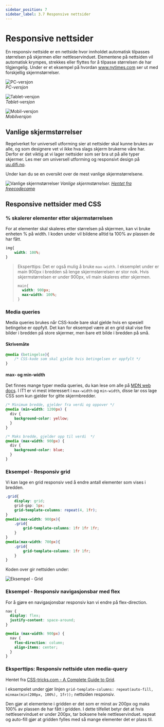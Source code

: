 ```yaml
---
sidebar_position: 7
sidebar_label: 3.7 Responsive nettsider
---
```


# Responsive nettsider

En responsiv nettside er en nettside hvor innholdet automatisk tilpasses størrelsen på skjermen eller nettleservinduet.
Elementene på nettsiden vil automatisk krympes, strekkes eller flyttes for å tilpasse størrelsen de har tilgjengelig.
Under er et eksempel på hvordan www.nytimes.com ser ut med forskjellig skjermstørrelser.

![PC-versjon](./bilder/responsive-nettsider/pc.png ':size=800')  
*PC-versjon*

![Tablet-versjon](./bilder/responsive-nettsider/tablet.png ':size=400')  
*Tablet-versjon*

![Mobil-versjon](./bilder/responsive-nettsider/mobil.png ':size=200')  
*Mobilversjon*

## Vanlige skjermstørrelser

Regelverket for universell utforming sier at nettsider skal kunne brukes av alle, og som designere vet vi ikke hva slags skjerm brukerne våre har.
Derfor er det viktig at vi lager nettsider som ser bra ut på alle typer skjermer.
Les mer om universell utforming og responsivt design på [uu.difi.no](https://uu.difi.no/krav-og-regelverk/kom-i-gang/hvordan-teste-universell-utforming-av-ditt-nettsted#forstoerring).

Under kan du se en oversikt over de mest vanlige skjermstørrelsene. 

![Vanlige skjermstørrelser](./bilder/responsive-nettsider/breakpoints.png)
*Vanlige skjermstørrelser. [Hentet fra freecodecamp](https://www.freecodecamp.org/news/the-100-correct-way-to-do-css-breakpoints-88d6a5ba1862/)*

## Responsive nettsider med CSS


### % skalerer elementer etter skjermstørrelsen 

For at elementer skal skaleres etter størrelsen på skjermen, kan vi bruke enheten % på width.
I koden under vil bildene alltid ta 100% av plassen de har fått.

````css
img{
    width: 100%;
}
````

> Eksperttips: Det er også mulig å bruke `max-width`. I eksemplet under er main 900px i bredden så lenge skjermstørrelsen er stor nok. Hvis skjermstørrelsen er under 900px, vil main skaleres etter skjermen.
> ````css
> main{
>   width: 900px;
>   max-width: 100%;
> }
> ````

### Media queries

Media queries brukes når CSS-kode bare skal gjelde hvis en spesiell betingelse er oppfylt.
Det kan for eksempel være at en grid skal vise fire bilder i bredden på store skjermer, men bare ett bilde i bredden på små.

#### Skrivemåte
````css
@media (betingelse){
    /* CSS-kode som skal gjelde hvis betingelsen er oppfylt */
}
````

#### max- og min-width

Det finnes mange typer media queries, du kan lese om alle på [MDN web docs](https://developer.mozilla.org/en-US/docs/Web/CSS/Media_Queries/Using_media_queries).
I IT1 er vi mest interessert i `max-width` og `min-width`, disse lar oss lage CSS som kun gjelder for gitte skjermbredder.

````css
/* Minimum bredde, gjelder fra verdi og oppover */
@media (min-width: 1200px) {
  div {
    background-color: yellow;
  }
}

/* Maks bredde, gjelder opp til verdi  */
@media (max-width: 900px) {
  div {
    background-color: blue;
  }
}
````

### Eksempel - Responsiv grid

Vi kan lage en grid responsiv ved å endre antall elementer som vises i bredden.

````css
.grid{
    display: grid;
    grid-gap: 5px;
    grid-template-columns: repeat(4, 1fr);
}
@media(max-width: 900px){
    .grid{
        grid-template-columns: 1fr 1fr 1fr;
    }
}
@media(max-width: 700px){
    .grid{
        grid-template-columns: 1fr 1fr;
    }
}
````

Koden over gir nettsiden under:

![Eksempel - Grid](./bilder/responsive-nettsider/grid-eksempel.png ':size=400')

### Eksempel - Responsiv navigasjonsbar med flex

For å gjøre en navigasjonsbar responsiv kan vi endre på flex-direction.

````css
nav {
  display: flex;
  justify-content: space-around;
}

@media (max-width: 900px) {
  nav {
    flex-direction: column;
    align-items: center;
  }
}
````

### Eksperttips: Responsiv nettside uten media-query

Hentet fra [CSS-tricks.com - A Complete Guide to Grid](https://css-tricks.com/snippets/css/complete-guide-grid/).

I eksempelet under gjør linjen `grid-template-columns: repeat(auto-fill, minmax(min(200px, 100%), 1fr));` nettsiden responsiv.

Den gjør at elementene i gridden er det som er minst av 200px og maks 100% av plassen de har fått i gridden.
I dette tilfellet betyr det at hvis nettleservinduet er under 200px, tar boksene hele nettleservinduet.
repeat og auto-fill gjør at gridden fylles med så mange elementer det er plass til.

<!-- <p class="codepen" data-height="434" data-theme-id="light" data-default-tab="css,result" data-user="thorcc" data-slug-hash="KKarxGY" style="height: 434px; box-sizing: border-box; display: flex; align-items: center; justify-content: center; border: 2px solid; margin: 1em 0; padding: 1em;" data-pen-title="Responsiv nettside med grid">
  <span>See the Pen <a href="https://codepen.io/thorcc/pen/KKarxGY">
  Responsiv nettside med grid</a> by thorcc (<a href="https://codepen.io/thorcc">@thorcc</a>)
  on <a href="https://codepen.io">CodePen</a>.</span>
</p>
<script async src="https://cpwebassets.codepen.io/assets/embed/ei.js"></script> -->
